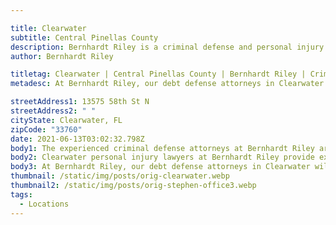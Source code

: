 ```yaml
---

title: Clearwater
subtitle: Central Pinellas County
description: Bernhardt Riley is a criminal defense and personal injury law firm in Clearwater.
author: Bernhardt Riley

titletag: Clearwater | Central Pinellas County | Bernhardt Riley | Criminal Defense | Real Estate | Debt Relief
metadesc: At Bernhardt Riley, our debt defense attorneys in Clearwater will make sure that you are safe from false allegations and make it an even playing field.

streetAddress1: 13575 58th St N
streetAddress2: " "
cityState: Clearwater, FL
zipCode: "33760"
date: 2021-06-13T03:02:32.798Z
body1: The experienced criminal defense attorneys at Bernhardt Riley are available to consult about your alleged criminal offense. If criminal accusations have been made against you, it is wise to reach out to the expert criminal defense attorneys Clearwater, Bernhardt Riley. Our criminal defense lawyers in Clearwater provide first-class criminal defense services you deserve. Moreover if you need counsel from a criminal defense lawyer in Clearwater, concerning an area of law not practiced by Bernhardt Riley, our Clearwater criminal defense lawyers will gladly refer your case to a reputable attorney with whom we associate personally and professionally.
body2: Clearwater personal injury lawyers at Bernhardt Riley provide expert guidance and legal counsel to help you navigate the challenges that follow a personal Injury accident. A personal injury attorney will help you achieve the best resolution possible, which includes the recovery of compensation you may be entitled. Your debt defense lawyer in Clearwater, the legal counsel at Bernhardt Riley, represents clients in various bankruptcy, debt collection, harassment, and foreclosure defenses in Clearwater, Florida.
body3: At Bernhardt Riley, our debt defense attorneys in Clearwater will make sure that you are safe from false allegations and make it an even playing field. With the insight of a former collection agency attorney serving as your debt defense lawyer, you are much more likely to achieve a successful outcome.
thumbnail: /static/img/posts/orig-clearwater.webp
thumbnail2: /static/img/posts/orig-stephen-office3.webp
tags:
  - Locations
---
```

